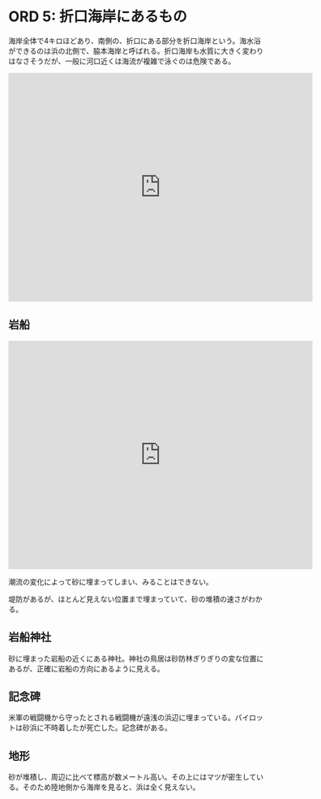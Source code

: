# ORD 5: 折口海岸にあるもの

海岸全体で4キロほどあり、南側の、折口にある部分を折口海岸という。海水浴ができるのは浜の北側で、脇本海岸と呼ばれる。折口海岸も水質に大きく変わりはなさそうだが、一般に河口近くは海流が複雑で泳ぐのは危険である。

<iframe src="https://www.google.com/maps/embed?pb=!1m17!1m12!1m3!1d20430.498698120406!2d130.20238527716532!3d32.06115413991192!2m3!1f0!2f0!3f0!3m2!1i1024!2i768!4f13.1!3m2!1m1!2zMzLCsDAzJzQ2LjUiTiAxMzDCsDEzJzIyLjQiRQ!5e1!3m2!1sen!2sjp!4v1707669901196!5m2!1sen!2sjp" width="600" height="450" style="border:0;" allowfullscreen="" loading="lazy" referrerpolicy="no-referrer-when-downgrade"></iframe>

## 岩船

<iframe src="https://www.google.com/maps/embed?pb=!1m17!1m12!1m3!1d702.618682099278!2d130.20752951165576!3d32.06020823271137!2m3!1f0!2f0!3f0!3m2!1i1024!2i768!4f13.1!3m2!1m1!2zMzLCsDAzJzM2LjgiTiAxMzDCsDEyJzI3LjciRQ!5e1!3m2!1sen!2sjp!4v1707668799909!5m2!1sen!2sjp" width="600" height="450" style="border:0;" allowfullscreen="" loading="lazy" referrerpolicy="no-referrer-when-downgrade"></iframe>

潮流の変化によって砂に埋まってしまい、みることはできない。

堤防があるが、ほとんど見えない位置まで埋まっていて、砂の堆積の速さがわかる。

## 岩船神社

砂に埋まった岩船の近くにある神社。神社の鳥居は砂防林ぎりぎりの変な位置にあるが、正確に岩船の方向にあるように見える。

## 記念碑

米軍の戦闘機から守ったとされる戦闘機が遠浅の浜辺に埋まっている。パイロットは砂浜に不時着したが死亡した。記念碑がある。

## 地形

砂が堆積し、周辺に比べて標高が数メートル高い。その上にはマツが密生している。そのため陸地側から海岸を見ると、浜は全く見えない。

